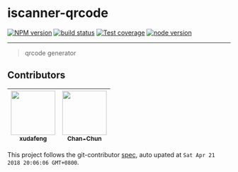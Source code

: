 # iscanner-qrcode

[![NPM version][npm-image]][npm-url]
[![build status][travis-image]][travis-url]
[![Test coverage][coveralls-image]][coveralls-url]
[![node version][node-image]][node-url]

[npm-image]: http://img.shields.io/npm/v/iscanner-qrcode.svg?style=flat-square
[npm-url]: http://npmjs.org/package/iscanner-qrcode
[travis-image]: https://img.shields.io/travis/iscanner/qrcode.svg?style=flat-square
[travis-url]: https://travis-ci.org/iscanner/qrcode
[coveralls-image]: https://img.shields.io/coveralls/iscanner/qrcode.svg?style=flat-square
[coveralls-url]: https://coveralls.io/r/iscanner/qrcode?branch=master
[node-image]: https://img.shields.io/badge/node.js-%3E=8-green.svg?style=flat-square
[node-url]: http://nodejs.org/download/

---

> qrcode generator

<!-- GITCONTRIBUTOR_START -->

## Contributors

|[<img src="https://avatars1.githubusercontent.com/u/1011681?v=4" width="100px;"/><br/><sub><b>xudafeng</b></sub>](https://github.com/xudafeng)<br/>|[<img src="https://avatars1.githubusercontent.com/u/17233599?v=4" width="100px;"/><br/><sub><b>Chan-Chun</b></sub>](https://github.com/Chan-Chun)<br/>
| :---: | :---: |


This project follows the git-contributor [spec](https://github.com/xudafeng/git-contributor), auto upated at `Sat Apr 21 2018 20:06:06 GMT+0800`.

<!-- GITCONTRIBUTOR_END -->
